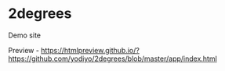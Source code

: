 # 2degrees
Demo site

Preview - https://htmlpreview.github.io/?https://github.com/yodiyo/2degrees/blob/master/app/index.html
